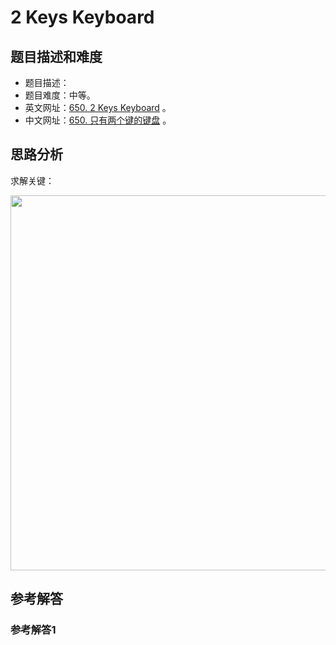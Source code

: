 # 2 Keys Keyboard

## 题目描述和难度
+ 题目描述：
+ 题目难度：中等。
+ 英文网址：[650. 2 Keys Keyboard](https://leetcode.com/problems/2-keys-keyboard/description/)  。
+ 中文网址：[650. 只有两个键的键盘](https://leetcode-cn.com/problems/2-keys-keyboard/description/)  。
## 思路分析
求解关键：

<img src="https://liweiwei1419.github.io/images/leetcode-solution/" width="600">

## 参考解答
### 参考解答1

```java

```